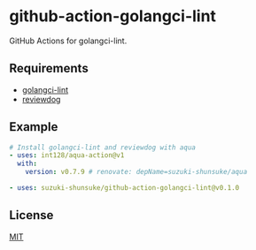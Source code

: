 # github-action-golangci-lint

GitHub Actions for golangci-lint.

## Requirements

* [golangci-lint](https://golangci-lint.run/)
* [reviewdog](https://github.com/reviewdog/reviewdog)

## Example

```yaml
# Install golangci-lint and reviewdog with aqua
- uses: int128/aqua-action@v1
  with:
    version: v0.7.9 # renovate: depName=suzuki-shunsuke/aqua

- uses: suzuki-shunsuke/github-action-golangci-lint@v0.1.0
```

## License

[MIT](LICENSE)
